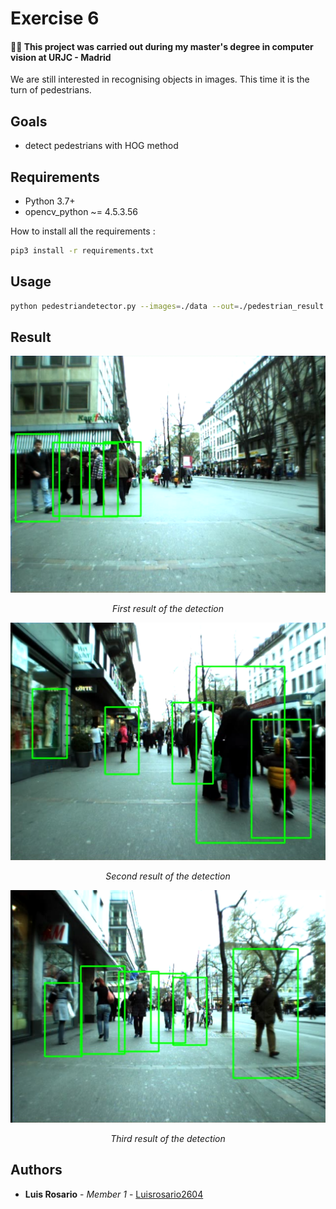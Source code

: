 # Exercise 6

#### 👨‍🎓 This project was carried out during my master's degree in computer vision at URJC - Madrid

We are still interested in recognising objects in images. This time it is the turn of pedestrians.

## Goals

- detect pedestrians with HOG method

## Requirements

* Python 3.7+
* opencv_python ~= 4.5.3.56

How to install all the requirements :

```bash
pip3 install -r requirements.txt
```

## Usage

```bash
python pedestriandetector.py --images=./data --out=./pedestrian_result.avi
```

## Result

<p align="center">
  <img src="./imgs/result.png">
</p>
<p align="center">
  <i>First result of the detection</i>
</p>

<p align="center">
  <img src="./imgs/result1.png">
</p>
<p align="center">
  <i>Second result of the detection</i>
</p>

<p align="center">
  <img src="./imgs/result2.png">
</p>
<p align="center">
  <i>Third result of the detection</i>
</p>

## Authors

* **Luis Rosario** - *Member 1* - [Luisrosario2604](https://github.com/Luisrosario2604)